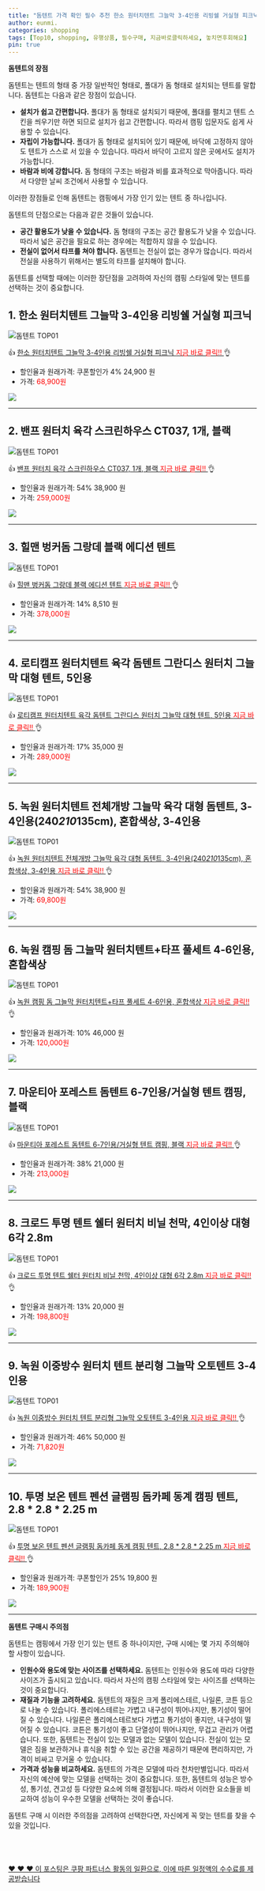 ```yaml
---
title: "돔텐트 가격 확인 필수 추천 한소 원터치텐트 그늘막 3-4인용 리빙쉘 거실형 피크닉 비교 장점 구매가이드"
author: eunmi.
categories: shopping
tags: [Top10, shopping, 유행상품, 필수구매, 지금바로클릭하세요, 놓치면후회해요]
pin: true
---
```

**돔텐트의 장점**

돔텐트는 텐트의 형태 중 가장 일반적인 형태로, 폴대가 돔 형태로 설치되는 텐트를 말합니다. 돔텐트는 다음과 같은 장점이 있습니다.

* **설치가 쉽고 간편합니다.** 폴대가 돔 형태로 설치되기 때문에, 폴대를 펼치고 텐트 스킨을 씌우기만 하면 되므로 설치가 쉽고 간편합니다. 따라서 캠핑 입문자도 쉽게 사용할 수 있습니다.
* **자립이 가능합니다.** 폴대가 돔 형태로 설치되어 있기 때문에, 바닥에 고정하지 않아도 텐트가 스스로 서 있을 수 있습니다. 따라서 바닥이 고르지 않은 곳에서도 설치가 가능합니다.
* **바람과 비에 강합니다.** 돔 형태의 구조는 바람과 비를 효과적으로 막아줍니다. 따라서 다양한 날씨 조건에서 사용할 수 있습니다.

이러한 장점들로 인해 돔텐트는 캠핑에서 가장 인기 있는 텐트 중 하나입니다.

돔텐트의 단점으로는 다음과 같은 것들이 있습니다.

* **공간 활용도가 낮을 수 있습니다.** 돔 형태의 구조는 공간 활용도가 낮을 수 있습니다. 따라서 넓은 공간을 필요로 하는 경우에는 적합하지 않을 수 있습니다.
* **전실이 없어서 타프를 쳐야 합니다.** 돔텐트는 전실이 없는 경우가 많습니다. 따라서 전실을 사용하기 위해서는 별도의 타프를 설치해야 합니다.

돔텐트를 선택할 때에는 이러한 장단점을 고려하여 자신의 캠핑 스타일에 맞는 텐트를 선택하는 것이 중요합니다.

   

## 1. 한소 원터치텐트 그늘막 3-4인용 리빙쉘 거실형 피크닉

![돔텐트 TOP01](https://thumbnail8.coupangcdn.com/thumbnails/remote/230x230ex/image/vendor_inventory/495f/27510614bbd74aa4273d88fc0e914401ecb90f289576ae29637872687c5f.jpg)


👍 [한소 원터치텐트 그늘막 3-4인용 리빙쉘 거실형 피크닉 <font color=red> 지금 바로 클릭!! </font> ](https://link.coupang.com/re/AFFSDP?lptag=AF3617701&subid=GithubCoopas&pageKey=6606591671&traceid=V0-153&itemId=14962619246&vendorItemId=87436566351) 👌 


- 할인율과 원래가격: 쿠폰할인가 4%  24,900   원
- 가격: <span style='color:red'>68,900원</span>

[![](/discount_price.png)](https://link.coupang.com/re/AFFSDP?lptag=AF3617701&subid=GithubCoopas&pageKey=6606591671&traceid=V0-153&itemId=14962619246&vendorItemId=87436566351)

---


   

## 2. 밴프 원터치 육각 스크린하우스 CT037, 1개, 블랙

![돔텐트 TOP01](https://thumbnail8.coupangcdn.com/thumbnails/remote/230x230ex/image/retail/images/318327120798314-e77c9512-bc1a-46aa-8520-65f734cbdcf8.jpg)


👍 [밴프 원터치 육각 스크린하우스 CT037, 1개, 블랙 <font color=red> 지금 바로 클릭!! </font> ](https://link.coupang.com/re/AFFSDP?lptag=AF3617701&subid=GithubCoopas&pageKey=6776400253&traceid=V0-153&itemId=15923765417&vendorItemId=83131012301) 👌 


- 할인율과 원래가격: 54%  38,900   원
- 가격: <span style='color:red'>259,000원</span>

[![](/discount_price.png)](https://link.coupang.com/re/AFFSDP?lptag=AF3617701&subid=GithubCoopas&pageKey=6776400253&traceid=V0-153&itemId=15923765417&vendorItemId=83131012301)

---


   

## 3. 힐맨 벙커돔 그랑데 블랙 에디션 텐트

![돔텐트 TOP01](https://thumbnail9.coupangcdn.com/thumbnails/remote/230x230ex/image/retail/images/2877388473091268-9437f440-b774-4bba-ba5d-676586815b6c.jpg)


👍 [힐맨 벙커돔 그랑데 블랙 에디션 텐트 <font color=red> 지금 바로 클릭!! </font> ](https://link.coupang.com/re/AFFSDP?lptag=AF3617701&subid=GithubCoopas&pageKey=6763351138&traceid=V0-153&itemId=15856904066&vendorItemId=83067237038) 👌 


- 할인율과 원래가격: 14%  8,510   원
- 가격: <span style='color:red'>378,000원</span>

[![](/discount_price.png)](https://link.coupang.com/re/AFFSDP?lptag=AF3617701&subid=GithubCoopas&pageKey=6763351138&traceid=V0-153&itemId=15856904066&vendorItemId=83067237038)

---


   

## 4. 로티캠프 원터치텐트 육각 돔텐트 그란디스 원터치 그늘막 대형 텐트, 5인용

![돔텐트 TOP01](https://thumbnail8.coupangcdn.com/thumbnails/remote/230x230ex/image/vendor_inventory/b862/2d0f915cbcec02ad73503cd94e76a89e6ad7eb55214c000d387ddfddcabb.jpg)


👍 [로티캠프 원터치텐트 육각 돔텐트 그란디스 원터치 그늘막 대형 텐트, 5인용 <font color=red> 지금 바로 클릭!! </font> ](https://link.coupang.com/re/AFFSDP?lptag=AF3617701&subid=GithubCoopas&pageKey=6274978611&traceid=V0-153&itemId=12853312700&vendorItemId=87196878150) 👌 


- 할인율과 원래가격: 17%  35,000   원
- 가격: <span style='color:red'>289,000원</span>

[![](/discount_price.png)](https://link.coupang.com/re/AFFSDP?lptag=AF3617701&subid=GithubCoopas&pageKey=6274978611&traceid=V0-153&itemId=12853312700&vendorItemId=87196878150)

---


   

## 5. 녹원 원터치텐트 전체개방 그늘막 육각 대형 돔텐트, 3-4인용(240*210*135cm), 혼합색상, 3-4인용

![돔텐트 TOP01](https://thumbnail8.coupangcdn.com/thumbnails/remote/230x230ex/image/vendor_inventory/19c9/2e994b6de14b59af7b873ee279749b7c2b01a1ad18edf9ad832c268f4ab5.jpg)


👍 [녹원 원터치텐트 전체개방 그늘막 육각 대형 돔텐트, 3-4인용(240*210*135cm), 혼합색상, 3-4인용 <font color=red> 지금 바로 클릭!! </font> ](https://link.coupang.com/re/AFFSDP?lptag=AF3617701&subid=GithubCoopas&pageKey=7471177225&traceid=V0-153&itemId=19495301496&vendorItemId=86604884781) 👌 


- 할인율과 원래가격: 54%  38,900   원
- 가격: <span style='color:red'>69,800원</span>

[![](/discount_price.png)](https://link.coupang.com/re/AFFSDP?lptag=AF3617701&subid=GithubCoopas&pageKey=7471177225&traceid=V0-153&itemId=19495301496&vendorItemId=86604884781)

---


   

## 6. 녹원 캠핑 돔 그늘막 원터치텐트+타프 풀세트 4-6인용, 혼합색상

![돔텐트 TOP01](https://thumbnail9.coupangcdn.com/thumbnails/remote/230x230ex/image/vendor_inventory/29e2/b1d8bdf287caba045217739a25436176b723dddc236f5189f6cc84d40427.jpg)


👍 [녹원 캠핑 돔 그늘막 원터치텐트+타프 풀세트 4-6인용, 혼합색상 <font color=red> 지금 바로 클릭!! </font> ](https://link.coupang.com/re/AFFSDP?lptag=AF3617701&subid=GithubCoopas&pageKey=7621643618&traceid=V0-153&itemId=20208297161&vendorItemId=86576845414) 👌 


- 할인율과 원래가격: 10%  46,000   원
- 가격: <span style='color:red'>120,000원</span>

[![](/discount_price.png)](https://link.coupang.com/re/AFFSDP?lptag=AF3617701&subid=GithubCoopas&pageKey=7621643618&traceid=V0-153&itemId=20208297161&vendorItemId=86576845414)

---


   

## 7. 마운티아 포레스트 돔텐트 6-7인용/거실형 텐트 캠핑, 블랙

![돔텐트 TOP01](https://thumbnail9.coupangcdn.com/thumbnails/remote/230x230ex/image/vendor_inventory/5e76/c05f100377f345872c4a5a1f1ec2f1a79239e359c5460c4563c5f64e6eeb.jpg)


👍 [마운티아 포레스트 돔텐트 6-7인용/거실형 텐트 캠핑, 블랙 <font color=red> 지금 바로 클릭!! </font> ](https://link.coupang.com/re/AFFSDP?lptag=AF3617701&subid=GithubCoopas&pageKey=7549428513&traceid=V0-153&itemId=19864105431&vendorItemId=86964977654) 👌 


- 할인율과 원래가격: 38%  21,000   원
- 가격: <span style='color:red'>213,000원</span>

[![](/discount_price.png)](https://link.coupang.com/re/AFFSDP?lptag=AF3617701&subid=GithubCoopas&pageKey=7549428513&traceid=V0-153&itemId=19864105431&vendorItemId=86964977654)

---


   

## 8. 크로드 투명 텐트 쉘터 원터치 비닐 천막, 4인이상 대형 6각 2.8m

![돔텐트 TOP01](https://thumbnail7.coupangcdn.com/thumbnails/remote/230x230ex/image/vendor_inventory/27a2/3042e67ce8d0866eec53eb3a5b16b64437dabf014913f228dc58b0193d53.jpg)


👍 [크로드 투명 텐트 쉘터 원터치 비닐 천막, 4인이상 대형 6각 2.8m <font color=red> 지금 바로 클릭!! </font> ](https://link.coupang.com/re/AFFSDP?lptag=AF3617701&subid=GithubCoopas&pageKey=6364336775&traceid=V0-153&itemId=13450413242&vendorItemId=84014543411) 👌 


- 할인율과 원래가격: 13%  20,000   원
- 가격: <span style='color:red'>198,800원</span>

[![](/discount_price.png)](https://link.coupang.com/re/AFFSDP?lptag=AF3617701&subid=GithubCoopas&pageKey=6364336775&traceid=V0-153&itemId=13450413242&vendorItemId=84014543411)

---


   

## 9. 녹원 이중방수 원터치 텐트 분리형 그늘막 오토텐트 3-4인용

![돔텐트 TOP01](https://thumbnail6.coupangcdn.com/thumbnails/remote/230x230ex/image/vendor_inventory/54c9/bbb828c6f370b707214de5cd1869b7b67c8bc2c3411f7b83eaa59c0375f5.jpg)


👍 [녹원 이중방수 원터치 텐트 분리형 그늘막 오토텐트 3-4인용 <font color=red> 지금 바로 클릭!! </font> ](https://link.coupang.com/re/AFFSDP?lptag=AF3617701&subid=GithubCoopas&pageKey=7471225843&traceid=V0-153&itemId=19495484130&vendorItemId=86605061154) 👌 


- 할인율과 원래가격: 46%  50,000   원
- 가격: <span style='color:red'>71,820원</span>

[![](/discount_price.png)](https://link.coupang.com/re/AFFSDP?lptag=AF3617701&subid=GithubCoopas&pageKey=7471225843&traceid=V0-153&itemId=19495484130&vendorItemId=86605061154)

---


   

## 10. 투명 보온 텐트 펜션 글램핑 돔카페 동계 캠핑 텐트, 2.8 * 2.8 * 2.25 m

![돔텐트 TOP01](https://thumbnail10.coupangcdn.com/thumbnails/remote/230x230ex/image/vendor_inventory/c911/34c934b24d3cff6d5ed042c5e59c9a700a5c265126a371673fdfaf29e55c.jpg)


👍 [투명 보온 텐트 펜션 글램핑 돔카페 동계 캠핑 텐트, 2.8 * 2.8 * 2.25 m <font color=red> 지금 바로 클릭!! </font> ](https://link.coupang.com/re/AFFSDP?lptag=AF3617701&subid=GithubCoopas&pageKey=6355562328&traceid=V0-153&itemId=13392867325&vendorItemId=87089771562) 👌 


- 할인율과 원래가격: 쿠폰할인가 25%  19,800   원
- 가격: <span style='color:red'>189,900원</span>

[![](/discount_price.png)](https://link.coupang.com/re/AFFSDP?lptag=AF3617701&subid=GithubCoopas&pageKey=6355562328&traceid=V0-153&itemId=13392867325&vendorItemId=87089771562)

---
**돔텐트 구매시 주의점**

돔텐트는 캠핑에서 가장 인기 있는 텐트 중 하나이지만, 구매 시에는 몇 가지 주의해야 할 사항이 있습니다.

* **인원수와 용도에 맞는 사이즈를 선택하세요.** 돔텐트는 인원수와 용도에 따라 다양한 사이즈가 출시되고 있습니다. 따라서 자신의 캠핑 스타일에 맞는 사이즈를 선택하는 것이 중요합니다.
* **재질과 기능을 고려하세요.** 돔텐트의 재질은 크게 폴리에스테르, 나일론, 코튼 등으로 나눌 수 있습니다. 폴리에스테르는 가볍고 내구성이 뛰어나지만, 통기성이 떨어질 수 있습니다. 나일론은 폴리에스테르보다 가볍고 통기성이 좋지만, 내구성이 떨어질 수 있습니다. 코튼은 통기성이 좋고 단열성이 뛰어나지만, 무겁고 관리가 어렵습니다. 또한, 돔텐트는 전실이 있는 모델과 없는 모델이 있습니다. 전실이 있는 모델은 짐을 보관하거나 휴식을 취할 수 있는 공간을 제공하기 때문에 편리하지만, 가격이 비싸고 무거울 수 있습니다.
* **가격과 성능을 비교하세요.** 돔텐트의 가격은 모델에 따라 천차만별입니다. 따라서 자신의 예산에 맞는 모델을 선택하는 것이 중요합니다. 또한, 돔텐트의 성능은 방수성, 통기성, 견고성 등 다양한 요소에 의해 결정됩니다. 따라서 이러한 요소들을 비교하여 성능이 우수한 모델을 선택하는 것이 좋습니다.

돔텐트 구매 시 이러한 주의점을 고려하여 선택한다면, 자신에게 꼭 맞는 텐트를 찾을 수 있을 것입니다.<br><br><br><br><br> [ ❤ ❤ ❤ 이 포스팅은 쿠팡 파트너스 활동의 일환으로, 이에 따른 일정액의 수수료를 제공받습니다](https://link.coupang.com/a/bcEFyh)